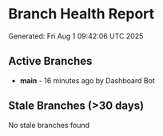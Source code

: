 # Branch Health Report
Generated: Fri Aug  1 09:42:06 UTC 2025

## Active Branches
- **main** - 16 minutes ago by Dashboard Bot

## Stale Branches (>30 days)
No stale branches found
